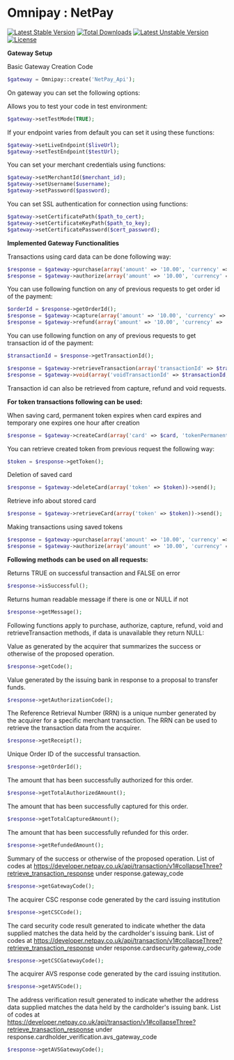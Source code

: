 
# Omnipay : NetPay

[![Latest Stable Version](https://poser.pugx.org/netpay/omnipay-netpay/v/stable)](https://packagist.org/packages/netpay/omnipay-netpay) 
[![Total Downloads](https://poser.pugx.org/netpay/omnipay-netpay/downloads)](https://packagist.org/packages/netpay/omnipay-netpay) 
[![Latest Unstable Version](https://poser.pugx.org/netpay/omnipay-netpay/v/unstable)](https://packagist.org/packages/netpay/omnipay-netpay) 
[![License](https://poser.pugx.org/netpay/omnipay-netpay/license)](https://packagist.org/packages/netpay/omnipay-netpay)

**Gateway Setup**

Basic Gateway Creation Code
```php
$gateway = Omnipay::create('NetPay_Api');
```

On gateway you can set the following options:

Allows you to test your code in test environment:
```php
$gateway->setTestMode(TRUE);
```

If your endpoint varies from default you can set it using these functions:
```php
$gateway->setLiveEndpoint($liveUrl);
$gateway->setTestEndpoint($testUrl);
```

You can set your merchant credentials using functions:
```php
$gateway->setMerchantId($merchant_id);
$gateway->setUsername($username);
$gateway->setPassword($password);
```

You can set SSL authentication for connection using functions:
```php
$gateway->setCertificatePath($path_to_cert);
$gateway->setCertificateKeyPath($path_to_key);
$gateway->setCertificatePassword($cert_password);
```

**Implemented Gateway Functionalities**

Transactions using card data can be done following way:
```php
$response = $gateway->purchase(array('amount' => '10.00', 'currency' => 'GBP', 'card' => $card))->send();
$response = $gateway->authorize(array('amount' => '10.00', 'currency' => 'GBP', 'card' => $card))->send();
```

You can use following function on any of previous requests to get order id of the payment:
```php
$orderId = $response->getOrderId();
$response = $gateway->capture(array('amount' => '10.00', 'currency' => 'GBP', 'orderId' => $orderId))->send();
$response = $gateway->refund(array('amount' => '10.00', 'currency' => 'GBP', 'orderId' => $orderId))->send();
```

You can use following function on any of previous requests to get transaction id of the payment:
```php
$transactionId = $response->getTransactionId();

$response = $gateway->retrieveTransaction(array('transactionId' => $transactionId, 'orderId' => $orderId))->send();
$response = $gateway->void(array('voidTransactionId' => $transactionId, 'orderId' => $orderId))->send();
```

Transaction id can also be retrieved from capture, refund and void requests.


**For token transactions following can be used:**

When saving card, permanent token expires when card expires and temporary one expires one hour after creation
```php
$response = $gateway->createCard(array('card' => $card, 'tokenPermanent' => TRUE))->send();
```

You can retrieve created token from previous request the following way:
```php
$token = $response->getToken();
```

Deletion of saved card
```php
$response = $gateway->deleteCard(array('token' => $token))->send();
```

Retrieve info about stored card
```php
$response = $gateway->retrieveCard(array('token' => $token))->send();
```

Making transactions using saved tokens
```php
$response = $gateway->purchase(array('amount' => '10.00', 'currency' => 'GBP', 'token' => $token, 'cvv' => $cvv))->send();
$response = $gateway->authorize(array('amount' => '10.00', 'currency' => 'GBP', 'token' => $token, 'cvv' => $cvv))->send();
```

**Following methods can be used on all requests:**

Returns TRUE on successful transaction and FALSE on error
```php
$response->isSuccessful();
```

Returns human readable message if there is one or NULL if not
```php
$response->getMessage();
```

Following functions apply to purchase, authorize, capture, refund, void and retrieveTransaction methods, if data is unavailable they return NULL:

Value as generated by the acquirer that summarizes the success or otherwise of the proposed operation.
```php
$response->getCode();
```

Value generated by the issuing bank in response to a proposal to transfer funds.
```php
$response->getAuthorizationCode();
```

The Reference Retrieval Number (RRN) is a unique number generated by the acquirer for a specific merchant transaction. The RRN can be used to retrieve the transaction data from the acquirer.
```php
$response->getReceipt();
```

Unique Order ID of the successful transaction.
```php
$response->getOrderId();
```

The amount that has been successfully authorized for this order.
```php
$response->getTotalAuthorizedAmount();
```

The amount that has been successfully captured for this order.
```php
$response->getTotalCapturedAmount();
```

The amount that has been successfully refunded for this order.
```php
$response->getRefundedAmount();
```

Summary of the success or otherwise of the proposed operation. List of codes at https://developer.netpay.co.uk/api/transaction/v1#collapseThree?retrieve_transaction_response under response.gateway_code
```php
$response->getGatewayCode();
```

The acquirer CSC response code generated by the card issuing institution
```php
$response->getCSCCode();
```

The card security code result generated to indicate whether the data supplied matches the data held by the cardholder's issuing bank. List of codes at https://developer.netpay.co.uk/api/transaction/v1#collapseThree?retrieve_transaction_response under response.cardsecurity.gateway_code
```php
$response->getCSCGatewayCode();
```

The acquirer AVS response code generated by the card issuing institution.
```php
$response->getAVSCode();
```

The address verification result generated to indicate whether the address data supplied matches the data held by the cardholder's issuing bank.  List of codes at https://developer.netpay.co.uk/api/transaction/v1#collapseThree?retrieve_transaction_response under response.cardholder_verification.avs_gateway_code
```php
$response->getAVSGatewayCode();
```